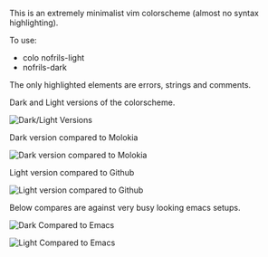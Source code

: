 This is an extremely minimalist vim colorscheme (almost no syntax highlighting).

To use:
- colo nofrils-light
- nofrils-dark

The only highlighted elements are errors, strings and comments.

Dark and Light versions of the colorscheme.

![Dark/Light Versions](http://i.imgur.com/fD6YKou.png)

Dark version compared to Molokia

![Dark version compared to Molokia](http://i.imgur.com/kiqA0aU.png)


Light version compared to Github

![Light version compared to Github](http://i.imgur.com/zucQsH0.png)


Below compares are against very busy looking emacs setups.

![Dark Compared to Emacs](http://i.imgur.com/DCtDzKI.png)

![Light Compared to Emacs](http://i.imgur.com/Ygu2WyY.png)
